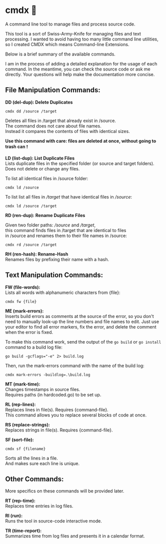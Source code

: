 # cmdx :nut_and_bolt:
A command line tool to manage files and process source code.

This tool is a sort of Swiss-Army-Knife for managing files and text processing.
I wanted to avoid having too many little command line utilities,
so I created CMDX which means Command-line Extensions.

Below is a brief summary of the available commands. 

I am in the process of adding a detailed explanation for the usage of each command. In the meantime, you can check the source code or ask me directly. Your questions will help make the documentation more concise.

## File Manipulation Commands:

**DD (del-dup): Delete Duplicates**  

    cmdx dd /source /target  

Deletes all files in /target that already exist in /source.  
The command does not care about file names.  
Instead it compares the contents of files with identical sizes.  

**Use this command with care: files are deleted at once, without going to trash can** :exclamation:

**LD (list-dup): List Duplicate Files**  
Lists duplicate files in the specified folder (or source and target folders).  
Does not delete or change any files.  

To list all identical files in /source folder:  

    cmdx ld /source

To list list all files in */target* that have identical files in */source*:

    cmdx ld /source /target

**RD (ren-dup): Rename Duplicate Files**  

Given two folder paths: */source* and */target*,  
this command finds files in /target that are identical to files  
in /source and renames them to their file names in /source:  

    cmdx rd /source /target
    
**RH (ren-hash): Rename-Hash**  
Renames files by prefixing their name with a hash.  

## Text Manipulation Commands:

**FW (file-words):**   
Lists all words with alphanumeric characters from {file}:

    cmdx fw {file}

**ME (mark-errors):**   
Inserts build errors as comments at the source of the error,
so you don't need to manually look-up the line numbers and
file names to edit. Just use your editor to find all error
markers, fix the error, and delete the comment when the error
is fixed.

To make this command work, send the output of the
`go build` or `go install` command to a build log file:

    go build -gcflags="-e" 2> build.log

Then, run the mark-errors command with the name of the build log:

    cmdx mark-errors -buildlog=.\build.log

**MT (mark-time):**  
Changes timestamps in source files.  
Requires paths (in hardcoded.go) to be set up.  

**RL (rep-lines):**  
Replaces lines in file(s). Requires {command-file}.  
This command allows you to replace several blocks of code at once.  

**RS (replace-strings):**  
Replaces strings in file(s). Requires {command-file}.

**SF (sort-file):**  

    cmdx sf {filename}

Sorts all the lines in a file.  
And makes sure each line is unique.  

## Other Commands:  
More specifics on these commands will be provided later.  

**RT (rep-time):**  
Replaces time entries in log files.  

**RI (run):**  
Runs the tool in source-code interactive mode.  

**TR (time-report):**  
Summarizes time from log files and presents it in a calendar format.  
